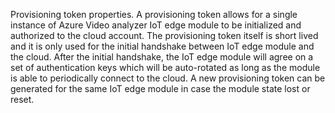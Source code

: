 Provisioning token properties. A provisioning token allows for a single instance of Azure Video analyzer IoT edge module to be initialized and authorized to the cloud account. The provisioning token itself is short lived and it is only used for the initial handshake between IoT edge module and the cloud. After the initial handshake, the IoT edge module will agree on a set of authentication keys which will be auto-rotated as long as the module is able to periodically connect to the cloud. A new provisioning token can be generated for the same IoT edge module in case the module state lost or reset.